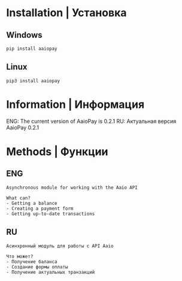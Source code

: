 # Installation | Установка

## Windows
```
pip install aaiopay
```
## Linux
```
pip3 install aaiopay
```


# Information | Информация
ENG: The current version of AaioPay is 0.2.1
RU: Актуальная версия AaioPay 0.2.1

# Methods | Фyнкции
## ENG
```
Asynchronous module for working with the Aaio API

What can?
- Getting a balance
- Creating a payment form
- Getting up-to-date transactions
 ```

## RU
```
Асинхронный модуль для работы с API Aaio

Что может?
- Получение баланса
- Создание формы оплаты
- Получение актуальных транзакций
```